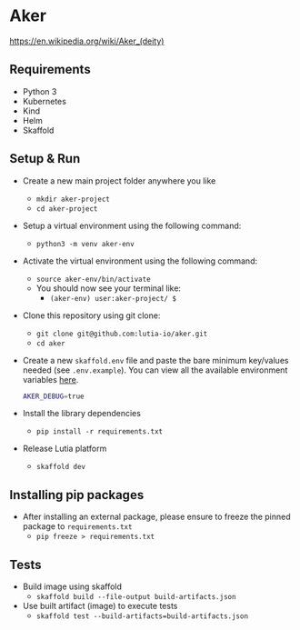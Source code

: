 # Aker

<https://en.wikipedia.org/wiki/Aker_(deity)>

## Requirements

- Python 3
- Kubernetes
- Kind
- Helm
- Skaffold

## Setup & Run

- Create a new main project folder anywhere you like
  - `mkdir aker-project`
  - `cd aker-project`
- Setup a virtual environment using the following command:
  - `python3 -m venv aker-env`
- Activate the virtual environment using the following command:
  - `source aker-env/bin/activate`
  - You should now see your terminal like:
    - `(aker-env) user:aker-project/ $`
- Clone this repository using git clone:
  - `git clone git@github.com:lutia-io/aker.git`
  - `cd aker`
- Create a new `skaffold.env` file and paste the bare minimum key/values needed (see `.env.example`). You can view all the available environment variables [here](docs/environment.md).

    ```bash
    AKER_DEBUG=true
    ```

- Install the library dependencies
  - `pip install -r requirements.txt`
- Release Lutia platform
  - `skaffold dev`

## Installing pip packages

- After installing an external package, please ensure to freeze the pinned package to `requirements.txt`
  - `pip freeze > requirements.txt`

## Tests

- Build image using skaffold
  - `skaffold build --file-output build-artifacts.json`
- Use built artifact (image) to execute tests
  - `skaffold test --build-artifacts=build-artifacts.json`

